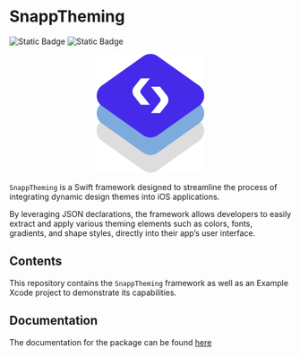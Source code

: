# SnappTheming

![Static Badge](https://img.shields.io/badge/swift--tools--version-6.0-blue) ![Static Badge](https://img.shields.io/badge/Platforms-_iOS_|_macOS_|_tvOS_|_watchOS_|_visionOS_-blue) 


<p align="center">
    <img src="Sources/SnappTheming/SnappTheming.docc/Resources/logo%402x.png">
<p/>

`SnappTheming` is a Swift framework designed to streamline the process of integrating dynamic design themes into iOS applications. 

By leveraging JSON declarations, the framework allows developers to easily extract and apply various theming elements such as colors, fonts, gradients, and shape styles, directly into their app’s user interface.

## Contents

This repository contains the `SnappTheming` framework as well as an Example Xcode project to demonstrate its capabilities.

## Documentation

The documentation for the package can be found [here](https://ios-theming.snappmobile.io/documentation/snapptheming/)

